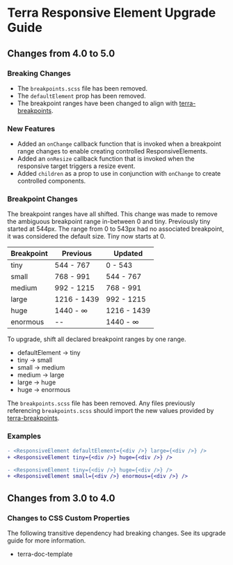 # Terra Responsive Element Upgrade Guide

## Changes from 4.0 to 5.0

### Breaking Changes

* The `breakpoints.scss` file has been removed.
* The `defaultElement` prop has been removed.
* The breakpoint ranges have been changed to align with [terra-breakpoints](https://engineering.cerner.com/terra-ui/#/components/terra-breakpoints/breakpoints/about).

### New Features

* Added an `onChange` callback function that is invoked when a breakpoint range changes to enable creating controlled ResponsiveElements.
* Added an `onResize` callback function that is invoked when the responsive target triggers a resize event.
* Added `children` as a prop to use in conjunction with `onChange` to create controlled components.

### Breakpoint Changes

The breakpoint ranges have all shifted. This change was made to remove the ambiguous breakpoint range in-between 0 and tiny. Previously tiny started at 544px. The range from 0 to 543px had no associated breakpoint, it was considered the default size. Tiny now starts at 0.

| Breakpoint | Previous | Updated |
|---|---|---|
| tiny | 544 - 767 | 0 - 543 |
| small | 768 - 991 | 544 - 767 |
| medium | 992 - 1215 | 768 - 991 |
| large | 1216 - 1439 | 992 - 1215 |
| huge | 1440 - ∞ | 1216 - 1439 |
| enormous | -- | 1440 - ∞ |

To upgrade, shift all declared breakpoint ranges by one range.

* defaultElement -> tiny
* tiny -> small
* small -> medium
* medium -> large
* large -> huge
* huge -> enormous

The `breakpoints.scss` file has been removed. Any files previously referencing `breakpoints.scss` should import the new values provided by [terra-breakpoints](https://engineering.cerner.com/terra-ui/#/components/terra-breakpoints/breakpoints/about).

### Examples

```diff
- <ResponsiveElement defaultElement={<div />} large={<div />} />
+ <ResponsiveElement tiny={<div />} huge={<div />} />
```

```diff
- <ResponsiveElement tiny={<div />} huge={<div />} />
+ <ResponsiveElement small={<div />} enormous={<div />} />
```

## Changes from 3.0 to 4.0

### Changes to CSS Custom Properties

The following transitive dependency had breaking changes. See its upgrade guide for more information.
* terra-doc-template
